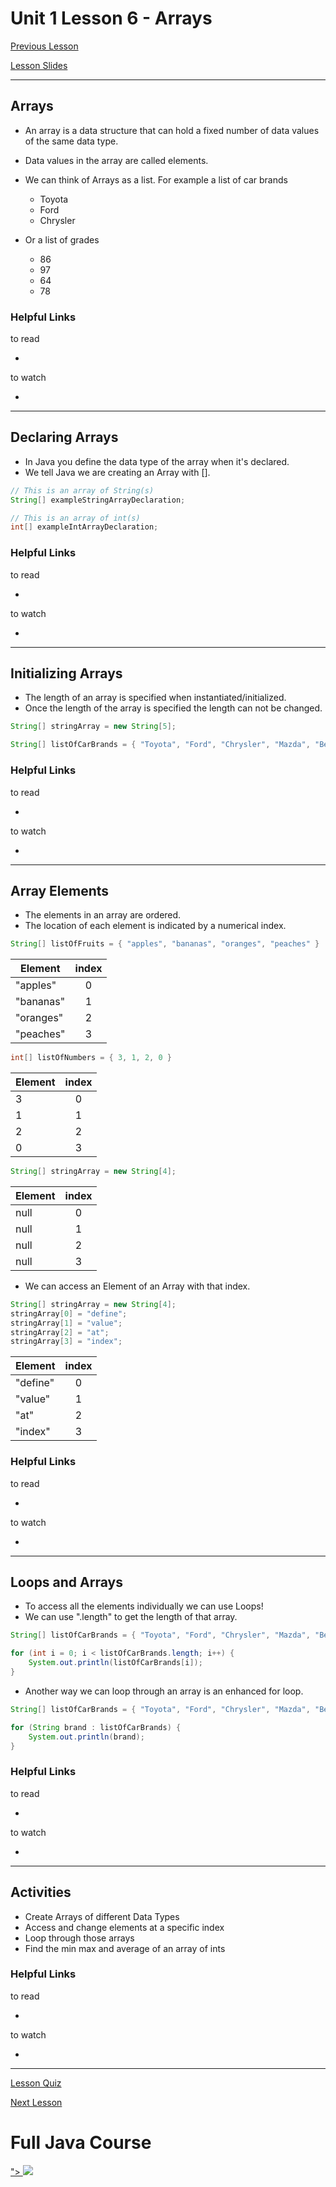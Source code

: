 # Unit 1 Lesson 6 - Arrays

[Previous Lesson](https://github.com/Kevin-Lago/Java-Course-Guide/tree/master/unit_1_getting_started/lesson_5_methods#unit-1-lesson-5---methods)

[Lesson Slides](https://docs.google.com/presentation/d/12SsbLA1HV4kX1I71zBAGQC0I2icgxCpkWr3B5zB9iB0/edit?usp=sharing)

---
## Arrays

- An array is a data structure that can hold a fixed number of data values of the same data type.
- Data values in the array are called elements.
- We can think of Arrays as a list. For example a list of car brands
	- Toyota
	- Ford
	- Chrysler
	
- Or a list of grades
	- 86
	- 97
	- 64
	- 78

### Helpful Links

to read

- []()

to watch

- []()

---
## Declaring Arrays

- In Java you define the data type of the array when it's declared.
- We tell Java we are creating an Array with [].

```java
// This is an array of String(s)
String[] exampleStringArrayDeclaration;

// This is an array of int(s)
int[] exampleIntArrayDeclaration;
```

### Helpful Links

to read

- []()

to watch

- []()

---
## Initializing Arrays

- The length of an array is specified when instantiated/initialized.
- Once the length of the array is specified the length can not be changed.

```java
String[] stringArray = new String[5];

String[] listOfCarBrands = { "Toyota", "Ford", "Chrysler", "Mazda", "Bentley" };
```

### Helpful Links

to read

- []()

to watch

- []()

---
## Array Elements

- The elements in an array are ordered.
- The location of each element is indicated by a numerical index.

```java
String[] listOfFruits = { "apples", "bananas", "oranges", "peaches" }
```

| Element   | index |
| ----------|:-----:|
| "apples"  | 0     |
| "bananas" | 1     |
| "oranges" | 2     |
| "peaches" | 3     |

```java
int[] listOfNumbers = { 3, 1, 2, 0 }
```

| Element | index |
| --------|:-----:|
| 3       | 0     |
| 1       | 1     |
| 2       | 2     |
| 0       | 3     |

```java
String[] stringArray = new String[4];
```

| Element | index |
| --------|:-----:|
| null    | 0     |
| null    | 1     |
| null    | 2     |
| null    | 3     |

- We can access an Element of an Array with that index.

```java
String[] stringArray = new String[4];
stringArray[0] = "define";
stringArray[1] = "value";
stringArray[2] = "at";
stringArray[3] = "index";
```

| Element  | index |
| ---------|:-----:|
| "define" | 0     |
| "value"  | 1     |
| "at"     | 2     |
| "index"  | 3     |

### Helpful Links

to read

- []()

to watch

- []()

---
## Loops and Arrays

- To access all the elements individually we can use Loops!
- We can use ".length" to get the length of that array.

```java
String[] listOfCarBrands = { "Toyota", "Ford", "Chrysler", "Mazda", "Bentley" }

for (int i = 0; i < listOfCarBrands.length; i++) {
	System.out.println(listOfCarBrands[i]);
}
```

- Another way we can loop through an array is an enhanced for loop.

```java
String[] listOfCarBrands = { "Toyota", "Ford", "Chrysler", "Mazda", "Bentley" }

for (String brand : listOfCarBrands) {
	System.out.println(brand);
}
```

### Helpful Links

to read

- []()

to watch

- []()

---
## Activities

- Create Arrays of different Data Types
- Access and change elements at a specific index
- Loop through those arrays
- Find the min max and average of an array of ints

### Helpful Links

to read

- []()

to watch

- []()

---

[Lesson Quiz]()

[Next Lesson](https://github.com/Kevin-Lago/Java-Course-Guide/tree/master/unit_2_understanding_java/lesson_1_classes_and_objects#unit-2-lesson-1-classes-and-objects)

# Full Java Course

<a href="https://github.com/Kevin-Lago/java_full_course#java-course-guide">">
	<img src="../../java_logo.png" />
</a>


